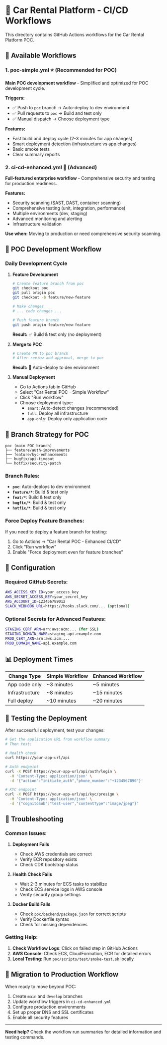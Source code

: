 # 🚗 Car Rental Platform - CI/CD Workflows

This directory contains GitHub Actions workflows for the Car Rental Platform POC.

## 📁 Available Workflows

### 1. **poc-simple.yml** ⭐ (Recommended for POC)
**Main POC development workflow** - Simplified and optimized for POC development cycle.

**Triggers:**
- ✅ Push to `poc` branch → Auto-deploy to dev environment
- ✅ Pull requests to `poc` → Build and test only
- ✅ Manual dispatch → Choose deployment type

**Features:**
- Fast build and deploy cycle (2-3 minutes for app changes)
- Smart deployment detection (infrastructure vs app changes)
- Basic smoke tests
- Clear summary reports

### 2. **ci-cd-enhanced.yml** 🔧 (Advanced)
**Full-featured enterprise workflow** - Comprehensive security and testing for production readiness.

**Features:**
- Security scanning (SAST, DAST, container scanning)
- Comprehensive testing (unit, integration, performance)
- Multiple environments (dev, staging)
- Advanced monitoring and alerting
- Infrastructure validation

**Use when:** Moving to production or need comprehensive security scanning.

## 🚀 POC Development Workflow

### Daily Development Cycle

1. **Feature Development**
   ```bash
   # Create feature branch from poc
   git checkout poc
   git pull origin poc
   git checkout -b feature/new-feature
   
   # Make changes
   # ... code changes ...
   
   # Push feature branch
   git push origin feature/new-feature
   ```
   
   **Result:** ✅ Build & test only (no deployment)

2. **Merge to POC**
   ```bash
   # Create PR to poc branch
   # After review and approval, merge to poc
   ```
   
   **Result:** 🚀 Auto-deploy to dev environment

3. **Manual Deployment**
   - Go to Actions tab in GitHub
   - Select "Car Rental POC - Simple Workflow"
   - Click "Run workflow"
   - Choose deployment type:
     - `smart`: Auto-detect changes (recommended)
     - `full`: Deploy all infrastructure
     - `app-only`: Deploy only application code

## 🎯 Branch Strategy for POC

```
poc (main POC branch)
├── feature/auth-improvements
├── feature/kyc-enhancements  
├── bugfix/api-timeout
└── hotfix/security-patch
```

### Branch Rules:
- **`poc`**: Auto-deploys to dev environment
- **`feature/*`**: Build & test only
- **`feat/*`**: Build & test only  
- **`bugfix/*`**: Build & test only
- **`hotfix/*`**: Build & test only

### Force Deploy Feature Branches:
If you need to deploy a feature branch for testing:
1. Go to Actions → "Car Rental POC - Enhanced CI/CD"
2. Click "Run workflow"
3. Enable "Force deployment even for feature branches"

## 🔧 Configuration

### Required GitHub Secrets:
```bash
AWS_ACCESS_KEY_ID=your_access_key
AWS_SECRET_ACCESS_KEY=your_secret_key
AWS_ACCOUNT_ID=123456789012
SLACK_WEBHOOK_URL=https://hooks.slack.com/... (optional)
```

### Optional Secrets for Advanced Features:
```bash
STAGING_CERT_ARN=arn:aws:acm:... (for SSL)
STAGING_DOMAIN_NAME=staging-api.example.com
PROD_CERT_ARN=arn:aws:acm:...
PROD_DOMAIN_NAME=api.example.com
```

## 📊 Deployment Times

| Change Type | Simple Workflow | Enhanced Workflow |
|-------------|----------------|-------------------|
| App code only | ~3 minutes | ~5 minutes |
| Infrastructure | ~8 minutes | ~15 minutes |
| Full deploy | ~10 minutes | ~20 minutes |

## 🧪 Testing the Deployment

After successful deployment, test your changes:

```bash
# Get the application URL from workflow summary
# Then test:

# Health check
curl https://your-app-url/api

# Auth endpoint
curl -X POST https://your-app-url/api/auth/login \
  -H 'Content-Type: application/json' \
  -d '{"action":"initiate_auth","phone_number":"+1234567890"}'

# KYC endpoint
curl -X POST https://your-app-url/api/kyc/presign \
  -H 'Content-Type: application/json' \
  -d '{"cognitoSub":"test-user","contentType":"image/jpeg"}'
```

## 🚨 Troubleshooting

### Common Issues:

1. **Deployment Fails**
   - Check AWS credentials are correct
   - Verify ECR repository exists
   - Check CDK bootstrap status

2. **Health Check Fails**
   - Wait 2-3 minutes for ECS tasks to stabilize
   - Check ECS service logs in AWS console
   - Verify security group settings

3. **Docker Build Fails**
   - Check `poc/backend/package.json` for correct scripts
   - Verify Dockerfile syntax
   - Check for missing dependencies

### Getting Help:

1. **Check Workflow Logs**: Click on failed step in GitHub Actions
2. **AWS Console**: Check ECS, CloudFormation, ECR for detailed errors
3. **Local Testing**: Run `poc/scripts/test/smoke-test.sh` locally

## 🔄 Migration to Production Workflow

When ready to move beyond POC:

1. Create `main` and `develop` branches
2. Update workflow triggers in `ci-cd-enhanced.yml`
3. Configure production environments
4. Set up proper DNS and SSL certificates
5. Enable all security features

---

**Need help?** Check the workflow run summaries for detailed information and testing commands.
